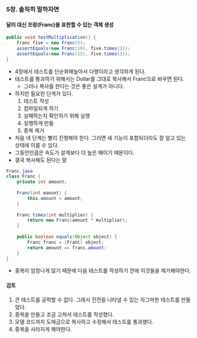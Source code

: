 ### 5장. 솔직히 말하자면
#### 달러 대신 프랑(Franc)을 표현할 수 있는 객체 생성
```java
public void testMultiplication() {
    Franc five = new Franc(5);
    assertEquals(new Franc(10), five.times(2));
    assertEquals(new Franc(15), five.times(3));
}
```
- 4장에서 테스트를 단순화해높아서 다행이라고 생각하게 된다. 
- 테스트를 통과하기 위해서는 Dollar를 그대로 복사해서 Franc으로 바꾸면 된다.
  - 그러나 복사를 한다는 것은 좋은 설계가 아니다. 
- 하지만 필요한 단계가 있다. 
  1. 테스트 작성
  2. 컴파일되게 하기
  3. 실패하는지 확인하기 위해 실행
  4. 실행하게 만듦
  5. 중복 제거
- 처음 네 단계는 빨리 진행해야 한다. 그러면 새 기능이 포함되더라도 잘 알고 있는 상태에 이를 수 있다. 
- 그동안만큼은 속도가 설계보다 더 높은 패이기 때문이다.
- 결국 복사해도 된다는 말
```java
Franc.java
class Franc {
    private int amount;
    
    Franc(int maount) {
        this.amount = amount;
    }
    
    Franc times(int multiplier) {
        return new Franc(amount * multiplier);
    }
    
    public boolean equals(Object object) {
        Franc franc = (Franc) object;
        return amount == franc.amount;
    }
}
```
- 중복이 엄청나게 많기 때문에 다음 테스트를 작성하기 전에 이것들을 제거해야한다. 

#### 검토
1. 큰 테스트를 공략할 수 없다. 그래서 진전을 나타낼 수 있는 자그마한 테스트를 만들었다. 
2. 중복을 만들고 조금 고쳐서 테스트를 작성했다.
3. 모델 코드까지 도매금으로 복사하고 수정해서 테스트를 통과했다. 
4. 중복을 사라지게 해야한다. 

